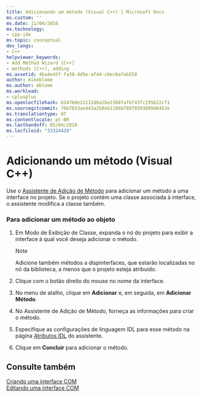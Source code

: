 ```yaml
---
title: Adicionando um método (Visual C++) | Microsoft Docs
ms.custom: ''
ms.date: 11/04/2016
ms.technology:
- cpp-ide
ms.topic: conceptual
dev_langs:
- C++
helpviewer_keywords:
- Add Method Wizard [C++]
- methods [C++], adding
ms.assetid: 4ba4e45f-fa38-4d5e-af44-cbec0a7ab558
author: mikeblome
ms.author: mblome
ms.workload:
- cplusplus
ms.openlocfilehash: b247b0e21112d6a2be2384fafbf43fc295b22c71
ms.sourcegitcommit: 76b7653ae443a2b8eb1186b789f8503609d6453e
ms.translationtype: HT
ms.contentlocale: pt-BR
ms.lasthandoff: 05/04/2018
ms.locfileid: "33324428"
---
```

# <a name="adding-a-method--visual-c"></a>Adicionando um método (Visual C++)
Use o [Assistente de Adição de Método](../ide/add-method-wizard.md) para adicionar um método a uma interface no projeto. Se o projeto contém uma classe associada à interface, o assistente modifica a classe também.  
  
### <a name="to-add-a-method-to-your-object"></a>Para adicionar um método ao objeto  
  
1.  Em Modo de Exibição de Classe, expanda o nó do projeto para exibir a interface à qual você deseja adicionar o método.  
  
    > [!NOTE]
    >  Adicione também métodos a dispinterfaces, que estarão localizadas no nó da biblioteca, a menos que o projeto esteja atribuído.  
  
2.  Clique com o botão direito do mouse no nome da interface.  
  
3.  No menu de atalho, clique em **Adicionar** e, em seguida, em **Adicionar Método**.  
  
4.  No Assistente de Adição de Método, forneça as informações para criar o método.  
  
5.  Especifique as configurações de linguagem IDL para esse método na página [Atributos IDL](../ide/idl-attributes-add-method-wizard.md) do assistente.  
  
6.  Clique em **Concluir** para adicionar o método.  
  
## <a name="see-also"></a>Consulte também  
 [Criando uma interface COM](../ide/creating-a-com-interface-visual-cpp.md)   
 [Editando uma interface COM](../ide/editing-a-com-interface.md)